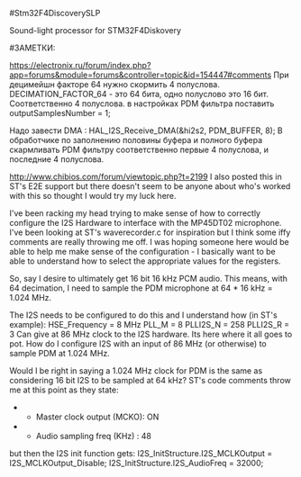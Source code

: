 #Stm32F4DiscoverySLP

Sound-light processor for STM32F4Diskovery

#ЗАМЕТКИ:

https://electronix.ru/forum/index.php?app=forums&module=forums&controller=topic&id=154447#comments
При децимейшн факторе 64 нужно скормить 4 полуслова.
DECIMATION_FACTOR_64 - это 64 бита, одно полуслово это 16 бит. Соответственно 4 полуслова.
в настройках PDM фильтра поставить outputSamplesNumber = 1;

Надо завести DMA :
HAL_I2S_Receive_DMA(&hi2s2, PDM_BUFFER, 8);
В обработчике по заполнению половины буфера и полного буфера скармливать
PDM фильтру соответственно первые 4 полуслова, и последние 4 полуслова.


http://www.chibios.com/forum/viewtopic.php?t=2199
I also posted this in ST's E2E support but there doesn't seem to be anyone about who's worked with this so thought I would try my luck here.

I've been racking my head trying to make sense of how to correctly configure the I2S Hardware to interface with the MP45DT02 microphone. I've been looking at ST's waverecorder.c for inspiration but I think some iffy comments are really throwing me off. I was hoping someone here would be able to help me make sense of the configuration - I basically want to be able to understand how to select the appropriate values for the registers.

So, say I desire to ultimately get 16 bit 16 kHz PCM audio. This means, with 64 decimation, I need to sample the PDM microphone at 64 * 16 kHz = 1.024 MHz.

The I2S needs to be configured to do this and I understand how (in ST's example):
HSE_Frequency = 8 MHz
PLL_M = 8
PLLI2S_N = 258
PLLI2S_R = 3
Can give at 86 MHz clock to the I2S hardware. Its here where it all goes to pot. How do I configure I2S with an input of 86 MHz (or otherwise) to sample PDM at 1.024 MHz.

Would I be right in saying a 1.024 MHz clock for PDM is the same as considering 16 bit I2S to be sampled at 64 kHz? ST's code comments throw me at this point as they state:
* - Master clock output (MCKO): ON
* - Audio sampling freq (KHz) : 48

but then the I2S init function gets:
I2S_InitStructure.I2S_MCLKOutput = I2S_MCLKOutput_Disable;
I2S_InitStructure.I2S_AudioFreq = 32000;